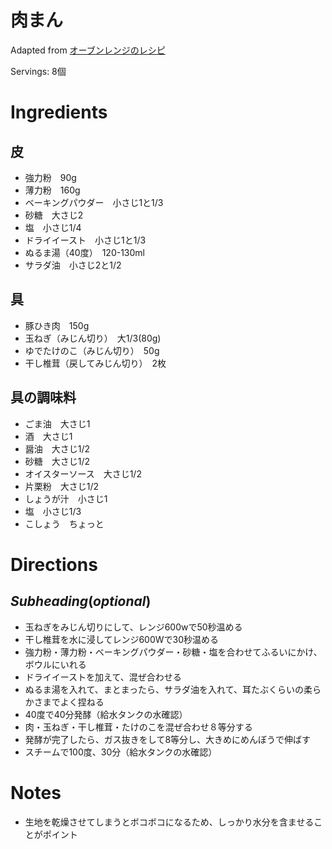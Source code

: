 # 肉まん

Adapted from [オーブンレンジのレシピ](#)

Servings: 8個

# Ingredients
## 皮
- 強力粉　90g
- 薄力粉　160g
- ベーキングパウダー　小さじ1と1/3
- 砂糖　大さじ2
- 塩　小さじ1/4
- ドライイースト　小さじ1と1/3
- ぬるま湯（40度）　120-130ml
- サラダ油　小さじ2と1/2
## 具
- 豚ひき肉　150g
- 玉ねぎ（みじん切り）　大1/3(80g)
- ゆでたけのこ（みじん切り）　50g
- 干し椎茸（戻してみじん切り）　2枚
## 具の調味料
- ごま油　大さじ1
- 酒　大さじ1
- 醤油　大さじ1/2
- 砂糖　大さじ1/2
- オイスターソース　大さじ1/2
- 片栗粉　大さじ1/2
- しょうが汁　小さじ1
- 塩　小さじ1/3
- こしょう　ちょっと
# Directions
## $Subheading (optional)$
- 玉ねぎをみじん切りにして、レンジ600wで50秒温める
- 干し椎茸を水に浸してレンジ600Wで30秒温める
- 強力粉・薄力粉・ベーキングパウダー・砂糖・塩を合わせてふるいにかけ、ボウルにいれる
- ドライイーストを加えて、混ぜ合わせる
- ぬるま湯を入れて、まとまったら、サラダ油を入れて、耳たぶくらいの柔らかさまでよく捏ねる
- 40度で40分発酵（給水タンクの水確認）
- 肉・玉ねぎ・干し椎茸・たけのこを混ぜ合わせ８等分する
- 発酵が完了したら、ガス抜きをして8等分し、大きめにめんぼうで伸ばす
- スチームで100度、30分（給水タンクの水確認）

# Notes
- 生地を乾燥させてしまうとボコボコになるため、しっかり水分を含ませることがポイント
